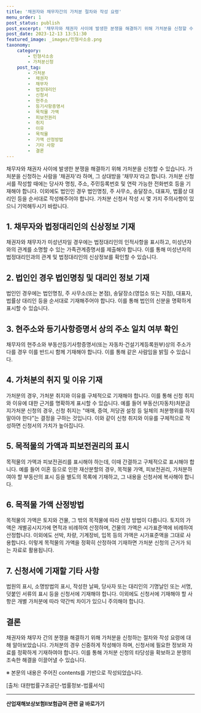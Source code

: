 ```yaml
---
title: '채권자와 채무자간의 가처분 절차와 작성 요령'
menu_order: 1
post_status: publish
post_excerpt: '채무자와 채권자 사이에 발생한 분쟁을 해결하기 위해 가처분을 신청할 수 있습니다. 가처분을 신청하는 사람을  채권자 라 하며, 그 상대방을  채무자 라고 합니다. 가처분 신청서를 작성할 때에는 당사자 명칭, 주소, 주민등록번호 및 연락 가능한 전화번호 등을 기재해야 합니다. 이외에도 법인인 경우 법인명칭, 주 사무소, 송달장소, 대표자, 법률상 대리인 등을 순서대로 작성해주어야 합니다. 가처분 신청서 작성 시 몇 가지 주의사항이 있으니 기억해두시기 바랍니다.'
post_date: 2023-12-13 13:51:30
featured_image: _images/민형사소송.png
taxonomy:
    category:
        - 민형사소송
        - 가처분신청
    post_tag:
        - 가처분
        -  채권자
        -  채무자
        -  법정대리인
        -  신청서
        -  현주소
        -  등기사항증명서
        -  목적물 가액
        -  피보전권리
        -  취지
        -  이유
        -  목적물
        -  가액 산정방법
        -  기타 사항
        -  결론
---
```



채무자와 채권자 사이에 발생한 분쟁을 해결하기 위해 가처분을 신청할 수 있습니다. 가처분을 신청하는 사람을 '채권자'라 하며, 그 상대방을 '채무자'라고 합니다. 가처분 신청서를 작성할 때에는 당사자 명칭, 주소, 주민등록번호 및 연락 가능한 전화번호 등을 기재해야 합니다. 이외에도 법인인 경우 법인명칭, 주 사무소, 송달장소, 대표자, 법률상 대리인 등을 순서대로 작성해주어야 합니다. 가처분 신청서 작성 시 몇 가지 주의사항이 있으니 기억해두시기 바랍니다.

## 1. 채무자와 법정대리인의 신상정보 기재
채권자와 채무자가 미성년자일 경우에는 법정대리인의 인적사항을 표시하고, 미성년자와의 관계를 소명할 수 있는 가족관계증명서를 제출해야 합니다. 이를 통해 미성년자의 법정대리인과의 관계 및 법정대리인의 신상정보를 확인할 수 있습니다.

## 2. 법인인 경우 법인명칭 및 대리인 정보 기재
법인인 경우에는 법인명칭, 주 사무소(또는 본점), 송달장소(영업소 또는 지점), 대표자, 법률상 대리인 등을 순서대로 기재해주어야 합니다. 이를 통해 법인의 신분을 명확하게 표시할 수 있습니다.

## 3. 현주소와 등기사항증명서 상의 주소 일치 여부 확인
채무자의 현주소와 부동산등기사항증명서(또는 자동차·건설기계등록원부)상의 주소가 다를 경우 이를 반드시 함께 기재해야 합니다. 이를 통해 같은 사람임을 밝힐 수 있습니다.

## 4. 가처분의 취지 및 이유 기재
가처분의 경우, 가처분 취지와 이유를 구체적으로 기재해야 합니다. 이를 통해 신청 취지와 이유에 대한 근거를 명확하게 표시할 수 있습니다. 예를 들어 부동산(자동차)처분금지가처분 신청의 경우, 신청 취지는 "매매, 증여, 저당권 설정 등 일체의 처분행위를 하지 말아야 한다"는 결정을 구하는 것입니다. 이와 같이 신청 취지와 이유를 구체적으로 작성하면 신청서의 가치가 높아집니다.

## 5. 목적물의 가액과 피보전권리의 표시
목적물의 가액과 피보전권리를 표시해야 하는데, 이때 간결하고 구체적으로 표시해야 합니다. 예를 들어 이혼 등으로 인한 재산분할의 경우, 목적물 가액, 피보전권리, 가처분하여야 할 부동산의 표시 등을 별도의 목록에 기재하고, 그 내용을 신청서에 복사해야 합니다.

## 6. 목적물 가액 산정방법
목적물의 가액은 토지와 건물, 그 밖의 목적물에 따라 산정 방법이 다릅니다. 토지의 가액은 개별공시지가에 면적과 비례하여 산정하며, 건물의 가액은 시가표준액에 비례하여 산정합니다. 이외에도 선박, 차량, 기계장비, 입목 등의 가액은 시가표준액을 그대로 사용합니다. 이렇게 목적물의 가액을 정확히 산정하여 기재하면 가처분 신청의 근거가 되는 자료로 활용됩니다.

## 7. 신청서에 기재할 기타 사항
법원의 표시, 소명방법의 표시, 작성한 날짜, 당사자 또는 대리인의 기명날인 또는 서명, 덧붙인 서류의 표시 등을 신청서에 기재해야 합니다. 이외에도 신청서에 기재해야 할 사항은 개별 가처분에 따라 약간씩 차이가 있으니 주의해야 합니다.

## 결론
채권자와 채무자 간의 분쟁을 해결하기 위해 가처분을 신청하는 절차와 작성 요령에 대해 알아보았습니다. 가처분의 경우 신중하게 작성해야 하며, 신청서에 필요한 정보와 자료를 정확하게 기재하여야 합니다. 이를 통해 가처분 신청의 타당성을 확보하고 분쟁의 조속한 해결을 이끌어낼 수 있습니다.

※ 본문의 내용은 주어진 contents를 기반으로 작성되었습니다.

[출처: 대한법률구조공단-법률정보-법률서식]
<!-- wp:separator -->
<hr class="wp-block-separator has-alpha-channel-opacity"/>
<!-- /wp:separator -->

<!-- wp:group {"backgroundColor":"base","layout":{"type":"constrained"}} -->
<div class="wp-block-group has-base-background-color has-background"><!-- wp:paragraph {"align":"center","fontSize":"medium"} -->
<p class="has-text-align-center has-large-font-size"><strong>산업재해보상보험Ⅱ보험급여 관련 글 바로가기</strong></p>
<!-- /wp:paragraph -->


<!-- wp:latest-posts
{"categories":[{"id":10872,"count":19,"description":"","link":"https://uknowlaw.com/category/%ec%82%b0%ec%97%85%ec%9e%ac%ed%95%b4%eb%b3%b4%ec%83%81%eb%b3%b4%ed%97%98%e2%85%b1%eb%b3%b4%ed%97%98%ea%b8%89%ec%97%ac/","name":"산업재해보상보험Ⅱ보험급여","slug":"산업재해보상보험Ⅱ보험급여","taxonomy":"category","parent":0,"meta":[],"_links":{"self":[{"href":"https://uknowlaw.com/wp-json/wp/v2/categories/10872"}],"collection":[{"href":"https://uknowlaw.com/wp-json/wp/v2/categories"}],"about":[{"href":"https://uknowlaw.com/wp-json/wp/v2/taxonomies/category"}],"wp:post_type":[{"href":"https://uknowlaw.com/wp-json/wp/v2/posts?categories=10872"}],"curies":[{"name":"wp","href":"https://api.w.org/{rel}","templated":true}]}}],"postsToShow":100,"excerptLength":28,"postLayout":"grid","columns":2,"featuredImageAlign":"left","featuredImageSizeSlug":"large","fontSize":"small"} /--></div>
<!-- /wp:group -->